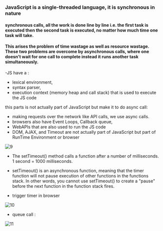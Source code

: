 ### JavaScript is a single-threaded language, it is synchronous in nature
#### synchronous calls, all the work is done line by line i.e. the first task is executed then the second task is executed, no matter how much time one task will take.
#### This arises the problem of time wastage as well as resource wastage. These two problems are overcome by asynchronous calls, where one doesn’t wait for one call to complete instead it runs another task simultaneously.

-JS  have a :
- lexical environment, 
- syntax parser, 
- execution context (memory heap and call stack) that is used to execute the JS code


 this parts is not actually  part of JavaScript  but make it to do async call:

- making requests over the network like API calls, we use async calls.
- browsers also have Event Loops, Callback queue,
- WebAPIs that are also used to run the JS code
- DOM, AJAX, and Timeout are not actually part of JavaScript but part of RunTime Environment or browser

![9](https://github.com/alaa-abuhani/Mastering-JavaScript-in-20Days/assets/65255601/735c9b3d-9c2a-4c29-9d57-c98393e89146)


- The setTimeout() method calls a function after a number of milliseconds.
  1 second = 1000 milliseconds.


- setTimeout() is an asynchronous function, meaning that the timer function will not pause execution of other functions in the functions stack. In other words, you cannot use setTimeout() to create a "pause" before the next function in the function stack fires.

- trigger timer in browser 
  


![10](https://github.com/alaa-abuhani/Mastering-JavaScript-in-20Days/assets/65255601/014f7b8c-0c49-4938-aedf-98371cbd762f)

- queue call :

![11](https://github.com/alaa-abuhani/Mastering-JavaScript-in-20Days/assets/65255601/50bc9543-a3f6-453f-9837-aae1bfefe6f5)

